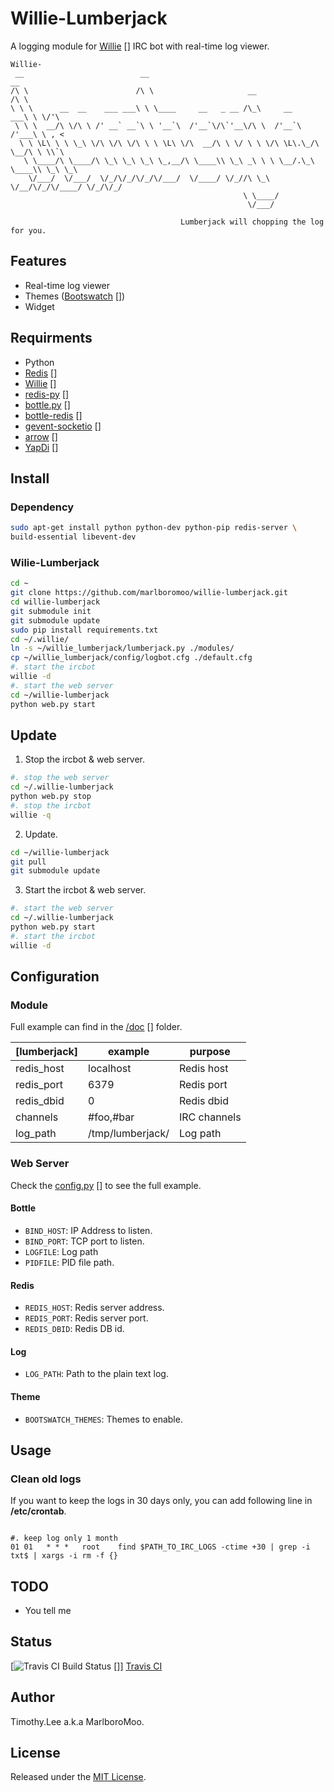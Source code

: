 # Willie-Lumberjack
A logging module for [Willie] [] IRC bot with real-time log viewer.

```
Willie-
 __                          __                                          __
/\ \                        /\ \                     __                 /\ \
\ \ \      __  __    ___ ___\ \ \____     __   _ __ /\_\     __      ___\ \ \/'\
 \ \ \  __/\ \/\ \ /' __` __`\ \ '__`\  /'__`\/\`'__\/\ \  /'__`\   /'___\ \ , <
  \ \ \L\ \ \ \_\ \/\ \/\ \/\ \ \ \L\ \/\  __/\ \ \/ \ \ \/\ \L\.\_/\ \__/\ \ \\`\
   \ \____/\ \____/\ \_\ \_\ \_\ \_,__/\ \____\\ \_\ _\ \ \ \__/.\_\ \____\\ \_\ \_\
    \/___/  \/___/  \/_/\/_/\/_/\/___/  \/____/ \/_//\ \_\ \/__/\/_/\/____/ \/_/\/_/
                                                    \ \____/
                                                     \/___/

                                      Lumberjack will chopping the log for you.
```

## Features
 * Real-time log viewer
 * Themes ([Bootswatch] [])
 * Widget

## Requirments 
 - Python
 - [Redis] []
 - [Willie] []
 - [redis-py] []
 - [bottle.py] []
 - [bottle-redis] []
 - [gevent-socketio] []
 - [arrow] []
 - [YapDi] []

## Install

### Dependency
```sh
sudo apt-get install python python-dev python-pip redis-server \
build-essential libevent-dev
```
### Wilie-Lumberjack
```sh
cd ~
git clone https://github.com/marlboromoo/willie-lumberjack.git
cd willie-lumberjack
git submodule init
git submodule update
sudo pip install requirements.txt
cd ~/.willie/
ln -s ~/willie_lumberjack/lumberjack.py ./modules/
cp ~/willie_lumberjack/config/logbot.cfg ./default.cfg
#. start the ircbot
willie -d
#. start the web server
cd ~/willie-lumberjack 
python web.py start
```

##  Update
 1. Stop the ircbot & web server.

 ```sh
 #. stop the web server
 cd ~/.willie-lumberjack
 python web.py stop
 #. stop the ircbot
 willie -q
 ```

 2. Update.

 ```sh
 cd ~/willie-lumberjack
 git pull
 git submodule update
 ```

 3. Start the ircbot & web server.

 ```sh
 #. start the web server
 cd ~/.willie-lumberjack
 python web.py start
 #. start the ircbot
 willie -d
 ```

## Configuration

### Module
Full example can find in the [/doc] [] folder.

| [lumberjack] | example | purpose |
| ------------ | ------- | ------- |
| redis_host | localhost | Redis host |
| redis_port | 6379 | Redis port |
| redis_dbid | 0 | Redis dbid |
| channels | #foo,#bar | IRC channels |
| log_path | /tmp/lumberjack/ | Log path |

### Web Server
Check the [config.py] [] to see the full example.

#### Bottle
 - `BIND_HOST`: IP Address  to listen.
 - `BIND_PORT`: TCP port to listen.
 - `LOGFILE`: Log path
 - `PIDFILE`: PID file path.

#### Redis
 - `REDIS_HOST`: Redis server address.
 - `REDIS_PORT`: Redis server port.
 - `REDIS_DBID`: Redis DB id.

#### Log
 - `LOG_PATH`: Path to the plain text log.

#### Theme
 - `BOOTSWATCH_THEMES`: Themes to enable.

## Usage
### Clean old logs
If you want to keep the logs in 30 days only, you can add following line in 
**/etc/crontab**.
```

#. keep log only 1 month
01 01   * * *   root    find $PATH_TO_IRC_LOGS -ctime +30 | grep -i txt$ | xargs -i rm -f {}

```

## TODO
 * You tell me

## Status
[![Travis CI Build Status] []] [Travis CI]

## Author
Timothy.Lee a.k.a MarlboroMoo.

## License
Released under the [MIT License].

  [MIT License]: http://opensource.org/licenses/MIT "MIT License"
  [Travis CI Build Status]: https://api.travis-ci.org/marlboromoo/willie-lumberjack.png 
  [Travis CI]: https://travis-ci.org/marlboromoo/willie-lumberjack
  [Redis]: http://redis.io/ "Advanced key-value store"
  [Willie]: http://willie.dftba.net/ "Willie"
  [redis-py]: https://github.com/andymccurdy/redis-py "Python client for Redis key-value store"
  [bottle.py]: https://github.com/defnull/bottle "Python Web Framework"
  [bottle-redis]: https://github.com/bottlepy/bottle-extras/tree/master/redis "Redis integration for Bottle."
  [gevent-socketio]: https://github.com/abourget/gevent-socketio "Python implementation of the Socket.IO protocol"
  [arrow]: https://github.com/crsmithdev/arrow "Better dates & times for Python"
  [YapDi]: https://github.com/kasun/YapDi "Yet another python Daemon implementation"
  [Bootswatch]: http://bootswatch.com/ "Free themes for Bootstrap"
  [/doc]: https://github.com/marlboromoo/willie-lumberjack/tree/master/doc
  [config.py]: https://github.com/marlboromoo/willie-lumberjack/blob/master/config.py 


